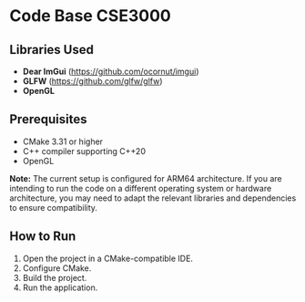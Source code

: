 # Code Base CSE3000
## Libraries Used

- **Dear ImGui** (https://github.com/ocornut/imgui)
- **GLFW** (https://github.com/glfw/glfw)
- **OpenGL** 

## Prerequisites
- CMake 3.31 or higher
- C++ compiler supporting C++20
- OpenGL

**Note:** The current setup is configured for ARM64 architecture. If you are intending to run the code on a different operating system or hardware architecture, you may need to adapt the relevant libraries and dependencies to ensure compatibility.

## How to Run

1. Open the project in a CMake-compatible IDE.
2. Configure CMake.
3. Build the project.
4. Run the application.
